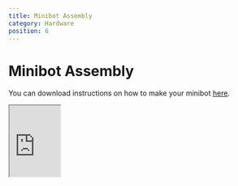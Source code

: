 ```yaml
---
title: Minibot Assembly
category: Hardware
position: 6
---
```

# Minibot Assembly

You can download instructions on how to make your minibot [here](/minibot.pdf).

<Embed :aspect-ratio="1/1.4142"><iframe width="100" height="141" src="https://hr-robocon.org/HowToAssembleYourMiniBot.pdf"></iframe></Embed>
